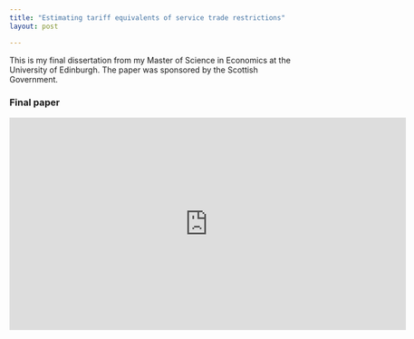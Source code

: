 ```yaml
---
title: "Estimating tariff equivalents of service trade restrictions"
layout: post

---
```


This is my final dissertation from my Master of Science in Economics at the University of Edinburgh. The paper was sponsored by the Scottish Government.

### Final paper

<embed src="https://github.com/andybridger/dissertation/blob/main/estimating_aves.pdf" width="700" height="375"/>
